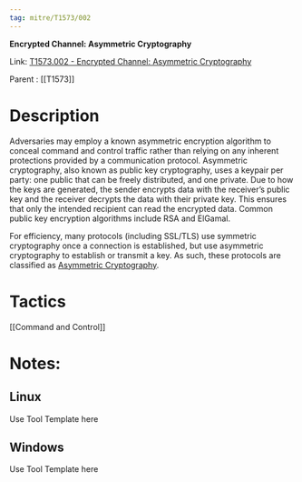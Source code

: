 ```yaml
---
tag: mitre/T1573/002
---
```


**Encrypted Channel: Asymmetric Cryptography**

Link: [T1573.002 - Encrypted Channel: Asymmetric Cryptography](https://attack.mitre.org/techniques/T1573/002)

Parent : [[T1573]]


# Description

Adversaries may employ a known asymmetric encryption algorithm to conceal command and control traffic rather than relying on any inherent protections provided by a communication protocol. Asymmetric cryptography, also known as public key cryptography, uses a keypair per party: one public that can be freely distributed, and one private. Due to how the keys are generated, the sender encrypts data with the receiver’s public key and the receiver decrypts the data with their private key. This ensures that only the intended recipient can read the encrypted data. Common public key encryption algorithms include RSA and ElGamal.

For efficiency, many protocols (including SSL/TLS) use symmetric cryptography once a connection is established, but use asymmetric cryptography to establish or transmit a key. As such, these protocols are classified as [Asymmetric Cryptography](https://attack.mitre.org/techniques/T1573/002).

# Tactics


[[Command and Control]]


# Notes:

## Linux

Use Tool Template here

## Windows

Use Tool Template here